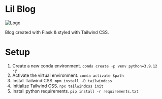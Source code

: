 # Lil Blog

![Logo](https://raw.githubusercontent.com/miracseref/lil-blog/main/static/lil-blog-logo.png)

Blog created with Flask &amp; styled with Tailwind CSS.

# Setup

1. Create a new conda environment.
   `conda create -p venv python=3.9.12 -y`
2. Activate the virtual environment.
   `conda activate $path`
3. Install Tailwind CSS.
   `npm install -D tailwindcss`
4. Initialize Tailwind CSS.
   `npx tailwindcss init`
5. Install python requirements.
   `pip install -r requirements.txt`
